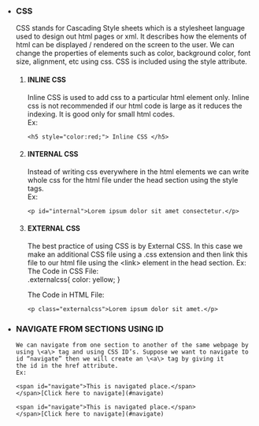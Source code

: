 - ### CSS

  CSS stands for Cascading Style sheets which is a stylesheet language
  used to design out html pages or xml. It describes how the elements
  of html can be displayed / rendered on the screen to the user. We
  can change the properties of elements such as color, background
  color, font size, alignment, etc using css. CSS is included using
  the style attribute.

  1.  #### INLINE CSS

      Inline CSS is used to add css to a particular html element only.
      Inline css is not recommended if our html code is large as it
      reduces the indexing. It is good only for small html codes.  
      Ex:

      ```
      <h5 style="color:red;"> Inline CSS </h5>
      ```

  2.  #### INTERNAL CSS

      Instead of writing css everywhere in the html elements we can
      write whole css for the html file under the head section using
      the style tags.  
      Ex:

      `<p id="internal">Lorem ipsum dolor sit amet consectetur.</p>`

  3.  #### EXTERNAL CSS

      The best practice of using CSS is by External CSS. In this case
      we make an additional CSS file using a .css extension and then
      link this file to our html file using the \<link\> element in
      the head section. Ex: The Code in CSS File:  
      .externalcss{ color: yellow; }

      The Code in HTML File:

      `<p class="externalcss">Lorem ipsum dolor sit amet.</p>`   


- ### NAVIGATE FROM SECTIONS USING ID
      
      We can navigate from one section to another of the same webpage by
      using \<a\> tag and using CSS ID’s. Suppose we want to navigate to
      id “navigate” then we will create an \<a\> tag by giving it
      the id in the href attribute. 
      Ex:

      <span id="navigate">This is navigated place.</span>
      </span>[Click here to navigate](#navigate)

      <span id="navigate">This is navigated place.</span> 
      </span>[Click here to navigate](#navigate)
